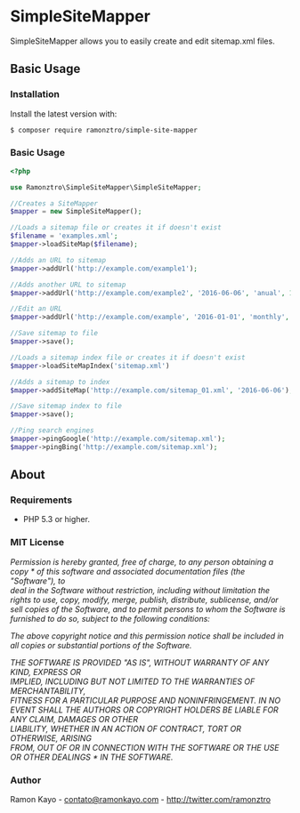 # SimpleSiteMapper

SimpleSiteMapper allows you to easily create and edit sitemap.xml files.

## Basic Usage

### Installation

Install the latest version with:

```bash
$ composer require ramonztro/simple-site-mapper
```

### Basic Usage

```php
<?php

use Ramonztro\SimpleSiteMapper\SimpleSiteMapper;

//Creates a SiteMapper
$mapper = new SimpleSiteMapper();

//Loads a sitemap file or creates it if doesn't exist
$filename = 'examples.xml';
$mapper->loadSiteMap($filename);

//Adds an URL to sitemap
$mapper->addUrl('http://example.com/example1');

//Adds another URL to sitemap
$mapper->addUrl('http://example.com/example2', '2016-06-06', 'anual', 1);

//Edit an URL
$mapper->addUrl('http://example.com/example', '2016-01-01', 'monthly', 0.8);

//Save sitemap to file
$mapper->save();

//Loads a sitemap index file or creates it if doesn't exist
$mapper->loadSiteMapIndex('sitemap.xml')

//Adds a sitemap to index
$mapper->addSiteMap('http://example.com/sitemap_01.xml', '2016-06-06');

//Save sitemap index to file
$mapper->save();

//Ping search engines
$mapper->pingGoogle('http://example.com/sitemap.xml');
$mapper->pingBing('http://example.com/sitemap.xml');

```

## About

### Requirements

- PHP 5.3 or higher.

### MIT License

*Permission is hereby granted, free of charge, to any person obtaining a copy * 
of this software and associated documentation files (the "Software"), to    
deal in the Software without restriction, including without limitation the  
rights to use, copy, modify, merge, publish, distribute, sublicense, and/or 
sell copies of the Software, and to permit persons to whom the Software is  
furnished to do so, subject to the following conditions:*                    
                                                                            
*The above copyright notice and this permission notice shall be included in  
all copies or substantial portions of the Software.*                         
                                                                            
*THE SOFTWARE IS PROVIDED "AS IS", WITHOUT WARRANTY OF ANY KIND, EXPRESS OR  
IMPLIED, INCLUDING BUT NOT LIMITED TO THE WARRANTIES OF MERCHANTABILITY,    
FITNESS FOR A PARTICULAR PURPOSE AND NONINFRINGEMENT. IN NO EVENT SHALL THE 
AUTHORS OR COPYRIGHT HOLDERS BE LIABLE FOR ANY CLAIM, DAMAGES OR OTHER      
LIABILITY, WHETHER IN AN ACTION OF CONTRACT, TORT OR OTHERWISE, ARISING     
FROM, OUT OF OR IN CONNECTION WITH THE SOFTWARE OR THE USE OR OTHER DEALINGS * 
IN THE SOFTWARE.*

### Author

Ramon Kayo - <contato@ramonkayo.com> - <http://twitter.com/ramonztro>
